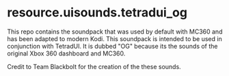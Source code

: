 # resource.uisounds.tetradui_og

This repo contains the soundpack that was used by default with MC360 and has been adapted to modern Kodi.
This soundpack is intended to be used in conjunction with TetradUI. It is dubbed "OG" because its the sounds of the original Xbox 360 dashboard and MC360. 

Credit to Team Blackbolt for the creation of the these sounds.
